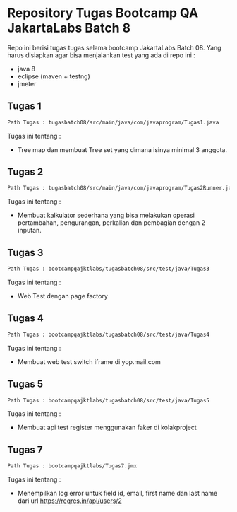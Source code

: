 # Repository Tugas Bootcamp QA JakartaLabs Batch 8

Repo ini berisi tugas tugas selama bootcamp JakartaLabs Batch 08. Yang harus disiapkan agar bisa menjalankan test yang ada di repo ini : 
- java 8
- eclipse (maven + testng)
- jmeter

## Tugas 1
```bash
Path Tugas : tugasbatch08/src/main/java/com/javaprogram/Tugas1.java
```
Tugas ini tentang :
- Tree map dan membuat Tree set yang dimana isinya minimal 3 anggota.

## Tugas 2
```bash
Path Tugas : tugasbatch08/src/main/java/com/javaprogram/Tugas2Runner.java
```
Tugas ini tentang :
- Membuat kalkulator sederhana yang bisa melakukan operasi pertambahan, pengurangan, perkalian dan pembagian dengan 2 inputan.

## Tugas 3
```bash
Path Tugas : bootcampqajktlabs/tugasbatch08/src/test/java/Tugas3
```

Tugas ini tentang :
- Web Test dengan page factory

## Tugas 4
```bash
Path Tugas : bootcampqajktlabs/tugasbatch08/src/test/java/Tugas4
```

Tugas ini tentang :
- Membuat web test switch iframe di yop.mail.com

## Tugas 5
```bash
Path Tugas : bootcampqajktlabs/tugasbatch08/src/test/java/Tugas5
```

Tugas ini tentang :
- Membuat api test register menggunakan faker di kolakproject

## Tugas 7
```bash
Path Tugas : bootcampqajktlabs/Tugas7.jmx
```
Tugas ini tentang :
- Menempilkan log error untuk field id, email, first name dan last name dari url https://reqres.in/api/users/2
